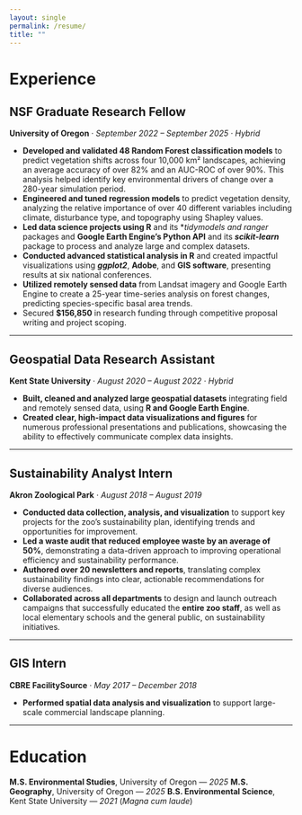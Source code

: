 ```yaml
---
layout: single
permalink: /resume/
title: ""
---
```

# Experience

## NSF Graduate Research Fellow
**University of Oregon** · *September 2022 – September 2025 · Hybrid*

- **Developed and validated 48 Random Forest classification models** to predict vegetation shifts across four 10,000 km² landscapes, achieving an average accuracy of over 82% and an AUC-ROC of over 90%. This analysis helped identify key environmental drivers of change over a 280-year simulation period.  
- **Engineered and tuned regression models** to predict vegetation density, analyzing the relative importance of over 40 different variables including climate, disturbance type, and topography using Shapley values.  
- **Led data science projects using R** and its ***tidymodels* and *ranger** packages and **Google Earth Engine’s Python API** and its ***scikit-learn*** package to process and analyze large and complex datasets.  
- **Conducted advanced statistical analysis in R** and created impactful visualizations using ***ggplot2***, **Adobe**, and **GIS software**, presenting results at six national conferences.
- **Utilized remotely sensed data** from Landsat imagery and Google Earth Engine to create a 25-year time-series analysis on forest changes, predicting species-specific basal area trends.  
- Secured **$156,850** in research funding through competitive proposal writing and project scoping.  

---

## Geospatial Data Research Assistant
**Kent State University** · *August 2020 – August 2022 · Hybrid* 

- **Built, cleaned and analyzed large geospatial datasets** integrating field and remotely sensed data, using **R and Google Earth Engine**.
- **Created clear, high-impact data visualizations and figures** for numerous professional presentations and publications, showcasing the ability to effectively communicate complex data insights.

---

## Sustainability Analyst Intern
**Akron Zoological Park** · *August 2018 – August 2019*

- **Conducted data collection, analysis, and visualization** to support key projects for the zoo’s sustainability plan, identifying trends and opportunities for improvement.  
- **Led a waste audit that reduced employee waste by an average of 50%**, demonstrating a data-driven approach to improving operational efficiency and sustainability performance.
- **Authored over 20 newsletters and reports**, translating complex sustainability findings into clear, actionable recommendations for diverse audiences.
- **Collaborated across all departments** to design and launch outreach campaigns that successfully educated the **entire zoo staff**, as well as local elementary schools and the general public, on sustainability initiatives.

---

## GIS Intern
**CBRE FacilitySource** · *May 2017 – December 2018*

-	**Performed spatial data analysis and visualization** to support large-scale commercial landscape planning.

---

# Education

**M.S. Environmental Studies**, University of Oregon — *2025*
**M.S. Geography**, University of Oregon — *2025*
**B.S. Environmental Science**, Kent State University — *2021* (*Magna cum laude*)
